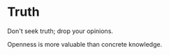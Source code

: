 # Truth

Don't seek truth; drop your opinions.

Openness is more valuable than concrete knowledge.

